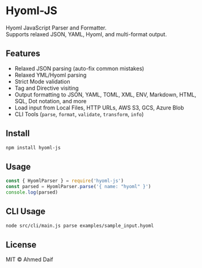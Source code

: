# Hyoml-JS

Hyoml JavaScript Parser and Formatter.  
Supports relaxed JSON, YAML, Hyoml, and multi-format output.

## Features
- Relaxed JSON parsing (auto-fix common mistakes)
- Relaxed YML/Hyoml parsing
- Strict Mode validation
- Tag and Directive visiting
- Output formatting to JSON, YAML, TOML, XML, ENV, Markdown, HTML, SQL, Dot notation, and more
- Load input from Local Files, HTTP URLs, AWS S3, GCS, Azure Blob
- CLI Tools (`parse`, `format`, `validate`, `transform`, `info`)

## Install
```bash
npm install hyoml-js
```

## Usage
```js
const { HyomlParser } = require('hyoml-js')
const parsed = HyomlParser.parse('{ name: "hyoml" }')
console.log(parsed)
```

## CLI Usage
```bash
node src/cli/main.js parse examples/sample_input.hyoml
```

## License
MIT © Ahmed Daif
